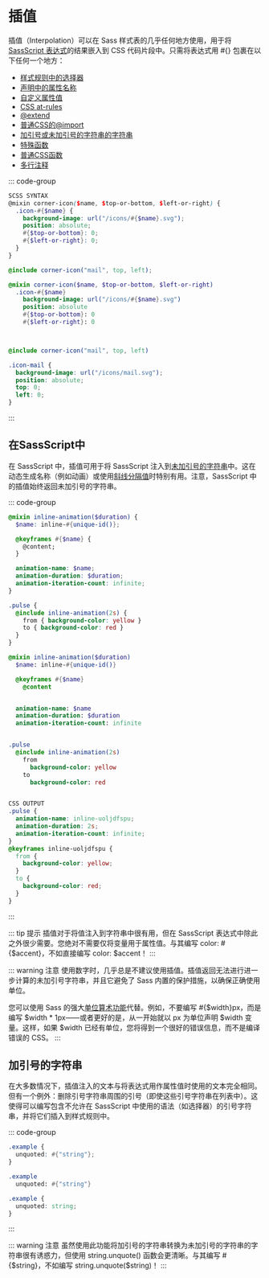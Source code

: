 # 插值

插值（Interpolation）可以在 Sass 样式表的几乎任何地方使用，用于将 [SassScript 表达式](./syntax/structure#表达式)的结果嵌入到 CSS 代码片段中。只需将表达式用 #{} 包裹在以下任何一个地方：

* [样式规则中的选择器](./style-rules/#插值)
* [声明中的属性名称](./style-rules/declarations#插值)
* [自定义属性值](./style-rules/declarations#自定义属性)
* [CSS at-rules](./at-rules/css)
* [@extend](./at-rules/extend)
* [普通CSS的@import](./at-rules/import#普通-css-imports)
* [加引号或未加引号的字符串的字符串](./values/strings)
* [特殊函数](./syntax/special-functions)
* [普通CSS函数](./at-rules/function#普通CSS函数)
* [多行注释](./syntax/comments)

::: code-group
``` scss [scss]
SCSS SYNTAX
@mixin corner-icon($name, $top-or-bottom, $left-or-right) {
  .icon-#{$name} {
    background-image: url("/icons/#{$name}.svg");
    position: absolute;
    #{$top-or-bottom}: 0;
    #{$left-or-right}: 0;
  }
}

@include corner-icon("mail", top, left);
```
``` sass [sass]
@mixin corner-icon($name, $top-or-bottom, $left-or-right)
  .icon-#{$name}
    background-image: url("/icons/#{$name}.svg")
    position: absolute
    #{$top-or-bottom}: 0
    #{$left-or-right}: 0



@include corner-icon("mail", top, left)
```
``` css [css]
.icon-mail {
  background-image: url("/icons/mail.svg");
  position: absolute;
  top: 0;
  left: 0;
}

```
:::

## 在SassScript中

在 SassScript 中，插值可用于将 SassScript 注入到[未加引号的字符串](./values/strings#unquoted)中。这在动态生成名称（例如动画）或使用[斜线分隔值](./operators/numeric#使用斜杠分隔的值)时特别有用。注意，SassScript 中的插值始终返回未加引号的字符串。

::: code-group
``` scss [scss]
@mixin inline-animation($duration) {
  $name: inline-#{unique-id()};

  @keyframes #{$name} {
    @content;
  }

  animation-name: $name;
  animation-duration: $duration;
  animation-iteration-count: infinite;
}

.pulse {
  @include inline-animation(2s) {
    from { background-color: yellow }
    to { background-color: red }
  }
}
```
``` sass [sass]
@mixin inline-animation($duration)
  $name: inline-#{unique-id()}

  @keyframes #{$name}
    @content


  animation-name: $name
  animation-duration: $duration
  animation-iteration-count: infinite


.pulse
  @include inline-animation(2s)
    from
      background-color: yellow
    to
      background-color: red
```
``` css [css]

CSS OUTPUT
.pulse {
  animation-name: inline-uoljdfspu;
  animation-duration: 2s;
  animation-iteration-count: infinite;
}
@keyframes inline-uoljdfspu {
  from {
    background-color: yellow;
  }
  to {
    background-color: red;
  }
}
```
:::

::: tip 提示
插值对于将值注入到字符串中很有用，但在 SassScript 表达式中除此之外很少需要。您绝对不需要仅将变量用于属性值。与其编写 color: #{$accent}，不如直接编写 color: $accent！
:::

::: warning 注意
使用数字时，几乎总是不建议使用插值。插值返回无法进行进一步计算的未加引号字符串，并且它避免了 Sass 内置的保护措施，以确保正确使用单位。

您可以使用 Sass 的强大[单位算术功能](./values/numbers#单位)代替。例如，不要编写 #{$width}px，而是编写 $width * 1px——或者更好的是，从一开始就以 px 为单位声明 $width 变量。这样，如果 $width 已经有单位，您将得到一个很好的错误信息，而不是编译错误的 CSS。
:::

## 加引号的字符串

在大多数情况下，插值注入的文本与将表达式用作属性值时使用的文本完全相同。但有一个例外：删除引号字符串周围的引号（即使这些引号字符串在列表中）。这使得可以编写包含不允许在 SassScript 中使用的语法（如选择器）的引号字符串，并将它们插入到样式规则中。

::: code-group
``` scss [scss]
.example {
  unquoted: #{"string"};
}
```
``` sass [sass]
.example
  unquoted: #{"string"}
```
``` css [css]
.example {
  unquoted: string;
}
```
:::

::: warning 注意
虽然使用此功能将加引号的字符串转换为未加引号的字符串的字符串很有诱惑力，但使用 string.unquote() 函数会更清晰。与其编写 #{$string}，不如编写 string.unquote($string)！
:::

